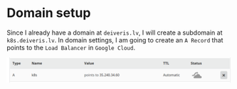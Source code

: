 # Domain setup

Since I already have a domain at `deiveris.lv`, I will create a subdomain at `k8s.deiveris.lv`.
In domain settings, I am going to create an `A Record` that points to the `Load Balancer` in `Google Cloud`.

![](../../images/2019-04-06-14-48-50.png)
